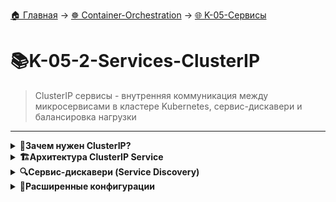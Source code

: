 [🏠 Главная](../../README.md) → [☸️ Container-Orchestration](../../README.md#-container-orchestration) → [🌐 K-05-Сервисы](../../README.md#-k-05-сервисы)

# 📚K-05-2-Services-ClusterIP
>ClusterIP сервисы - внутренняя коммуникация между микросервисами в кластере Kubernetes, сервис-дискавери и балансировка нагрузки

---

<details>
<summary><b>🎯Зачем нужен ClusterIP?</b></summary>

---

## Проблемы микросервисной архитектуры

```
# Без ClusterIP - хрупкие связи между микросервисами
Frontend Pod: 10.244.1.2
    ↓
Backend Pod: 10.244.1.5  ← IP может измениться при перезапуске!
    ↓  
Redis Pod: 10.244.2.3    ← Как найти правильный экземпляр?
    ↓
MySQL Pod: 10.244.2.8   ← Масштабирование нарушает связи
```

**Без ClusterIP:**
- ❌ **Нестабильные IP** - Pod'ы пересоздаются с новыми адресами
- ❌ **Сложное обнаружение** - как найти нужные экземпляры сервиса
- ❌ **Нет балансировки** - ручное распределение нагрузки
- ❌ **Высокая связанность** - жесткие зависимости между компонентами

## Решение с ClusterIP

```
# ClusterIP создает стабильные endpoint'ы
Frontend Pod
    ↓
back-end Service (ClusterIP: 10.96.105.45) → Backend Pods
    ↓
redis Service (ClusterIP: 10.96.105.46)    → Redis Pods  
    ↓
mysql Service (ClusterIP: 10.96.105.47)    → MySQL Pods
```

---

</details>

<details>
<summary><b>🏗️Архитектура ClusterIP Service</b></summary>

---

## Как работает ClusterIP

+кod
# ClusterIP = виртуальный IP + балансировщик нагрузки
Service: back-end (10.96.105.45:80)
        ↓
Pod A: 10.244.1.2:8080    ← Запрос 1
Pod B: 10.244.1.3:8080    ← Запрос 2
Pod C: 10.244.2.2:8080    ← Запрос 3

# Все Pod'ы доступны через единый стабильный IP!
```

## Ключевые преимущества

```
✅ Стабильный виртуальный IP - не меняется при пересоздании Pod'ов
✅ Балансировка нагрузки - автоматическое распределение запросов
✅ Сервис-дискавери - DNS имена для простого обнаружения
✅ Автообновление - автоматически отслеживает изменения Pod'ов
✅ Изоляция - внутренняя коммуникация внутри кластера
```

---

</details>

<details>
<summary><b>📝Создание ClusterIP Service</b></summary>

---

## Базовый манифест ClusterIP

```
apiVersion: v1
kind: Service
metadata:
  name: back-end          # Имя сервиса (используется для DNS)
  labels:
    app: backend-service
spec:
  type: ClusterIP         # Тип по умолчанию (можно не указывать)
  selector:
    app: back-end         # Должен совпадать с labels Pod'ов
    tier: api
  ports:
  - port: 80              # Порт сервиса (обязательный)
    targetPort: 8080      # Порт Pod'а (опциональный)
    protocol: TCP         # Протокол (по умолчанию TCP)
```

## Упрощенный манифест (type можно опустить)

```
apiVersion: v1
kind: Service
metadata:
  name: back-end
spec:
  selector:
    app: back-end         # Находит Pod'ы с app: back-end
  ports:
  - port: 80              # port = targetPort, если targetPort не указан
```

## Обязательные поля

```
# ОБЯЗАТЕЛЬНО:
selector:                 # Как найти Pod'ы
port:                     # Порт сервиса

# ОПЦИОНАЛЬНО:
type: ClusterIP          # По умолчанию и так ClusterIP
targetPort:              # Если отличается от port
```

---

</details>

<details>
<summary><b>🏷️Селекторы и связывание</b></summary>

---

## Как Service находит Pod'ы

```
# 1. Pod'ы создаются с labels
apiVersion: v1
kind: Pod
metadata:
  name: backend-pod-1
  labels:
    app: back-end         # ← Эта метка
    tier: api
    version: "1.0"

# 2. Service использует selector
apiVersion: v1
kind: Service
metadata:
  name: back-end
spec:
  selector:
    app: back-end         # ← Находит ВСЕ Pod'ы с этой меткой
  ports:
  - port: 80
    targetPort: 8080
-кod

## Расширенные селекторы

```
# Несколько меток для точного отбора
selector:
  app: back-end
  tier: api
  environment: production

# Или используя matchExpressions
selector:
  matchExpressions:
  - key: app
    operator: In
    values:
    - back-end
    - api-server
```

---

</details>

<details>
<summary><b>🔍Сервис-дискавери (Service Discovery)</b></summary>

---

## DNS имена сервисов

```
# Автоматическое создание DNS записей
Service: back-end → back-end.default.svc.cluster.local

# Использование в приложениях:
# Короткая форма (в том же namespace)
DATABASE_URL = "postgresql://back-end:5432/mydb"

# Полная форма (между namespace'ами)
DATABASE_URL = "postgresql://back-end.development:5432/mydb"
```

## Практические примеры подключения

```
# Frontend Pod подключается к Backend Service
apiVersion: v1
kind: Pod
metadata:
  name: frontend-pod
spec:
  containers:
  - name: frontend
    image: nginx:latest
    env:
    - name: API_URL
      value: "http://back-end:80"    # ← Используем имя сервиса!
```

+кod
# Backend Pod подключается к Redis Service
apiVersion: v1
kind: Pod
metadata:
  name: backend-pod
spec:
  containers:
  - name: backend
    image: node:latest
    env:
    - name: REDIS_URL
      value: "redis://redis-cache:6379"  # ← Имя Redis сервиса
```

---

</details>

<details>
<summary><b>🛠️Практическое использование</b></summary>

---

## Создание и управление

```
# Создать Service
kubectl apply -f service-clusterip.yaml

# Просмотреть Services
kubectl get services
kubectl get svc

# Детальная информация
kubectl describe service back-end

# Просмотреть Endpoints (связанные Pod'ы)
kubectl get endpoints back-end

# Удалить Service
kubectl delete service back-end
```

## Пример вывода команд

```
# kubectl get services
NAME         TYPE        CLUSTER-IP      EXTERNAL-IP   PORT(S)   AGE
back-end     ClusterIP   10.96.105.45    <none>        80/TCP    5m
kubernetes   ClusterIP   10.96.0.1       <none>        443/TCP   1d

# kubectl get endpoints back-end
NAME       ENDPOINTS                                   AGE
back-end   10.244.1.2:8080,10.244.1.3:8080,10.244.2.2:8080   5m
```

## Тестирование доступа

```
# Изнутри кластера (из любого Pod'а)
curl http://back-end
curl http://back-end.default.svc.cluster.local
curl http://10.96.105.45

# Проверить DNS разрешение
nslookup back-end
-кod

---

</details>

<details>
<summary><b>🔧Расширенные конфигурации</b></summary>

---

## Множественные порты

+кod
# Service с несколькими портами
apiVersion: v1
kind: Service
metadata:
  name: app-service
spec:
  selector:
    app: myapp
  ports:
  - name: http
    port: 80
    targetPort: 8080
  - name: metrics
    port: 9090
    targetPort: 9090
  - name: health
    port: 8081
    targetPort: 8081
```

## Headless Service (без ClusterIP)

```
# Headless Service - возвращает IP Pod'ов напрямую
apiVersion: v1
kind: Service
metadata:
  name: database
spec:
  clusterIP: None        # ← Важно: нет виртуального IP
  selector:
    app: mysql
  ports:
  - port: 3306
    targetPort: 3306

# DNS запрос вернет все IP Pod'ов:
# database → [10.244.1.2, 10.244.1.3, 10.244.2.2]
```

---

</details>

<details>
<summary><b>🎯Ключевые выводы</b></summary>

---

## Когда использовать ClusterIP

```
✅ Микросервисная архитектура - связь между сервисами
✅ Базы данных и кэши - внутренний доступ к stateful сервисам
✅ Внутренние API - коммуникация между компонентами приложения
✅ Service mesh - базовый строительный блок для service mesh
```

## Best Practices

1. **📌 Используйте осмысленные имена** - back-end, redis-cache, database
2. **📌 Согласованные селекторы** - одинаковые labels для Pod'ов и Services
3. **📌 Используйте DNS имена** - вместо IP адресов в конфигурациях
4. **📌 Минимальные порты** - открывайте только необходимые порты
5. **📌 Мониторьте endpoints** - следите за состоянием связанных Pod'ов

## Преимущества перед прямыми подключениями

```
✅ Стабильность - IP не меняется при пересоздании Pod'ов
✅ Балансировка - автоматическое распределение нагрузки
✅ Обнаружение - DNS-based service discovery
✅ Гибкость - можно менять Pod'ы без изменения конфигураций
✅ Масштабируемость - легко добавлять/убирать экземпляры
```

> 💡 **Совет:** ClusterIP - это основной тип Service для внутренней коммуникации в Kubernetes. Используйте его для всех связей между микросервисами внутри кластера.

---

</details>